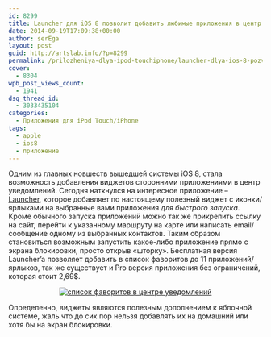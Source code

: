 ```yaml
---
id: 8299
title: Launcher для iOS 8 позволит добавить любимые приложения в центр уведомлений
date: 2014-09-19T17:09:38+00:00
author: serEga
layout: post
guid: http://artslab.info/?p=8299
permalink: /prilozheniya-dlya-ipod-touchiphone/launcher-dlya-ios-8-pozvolit-dobavit-lyubimye-prilozheniya-v-centr-uvedomlenij/
cover:
  - 8304
wpb_post_views_count:
  - 1941
dsq_thread_id:
  - 3033435104
categories:
  - Приложения для iPod Touch/iPhone
tags:
  - apple
  - ios8
  - приложение
---
```

Одним из главных новшеств вышедшей системы iOS 8, стала возможность добавления виджетов сторонними приложениями в центр уведомлений. Сегодня наткнулся на интересное приложение &#8211; [Launcher](https://itunes.apple.com/ru/app/launcher-favorites-at-your/id905099592), которое добавляет по настоящему полезный виджет с иконки/ярлыками на выбранные вами приложения _для быстрого запуска_. Кроме обычного запуска приложений можно так же прикрепить ссылку на сайт, перейти к указанному маршруту на карте или написать email/сообщение одному из выбранных контактов. Таким образом становиться возможным запустить какое-либо приложение прямо с экрана блокировки, просто открыв «шторку». Бесплатная версия Launcher’a позволяет добавить в список фаворитов до 11 приложений/ярлыков, так же существует и Pro версия приложения без ограничений, которая стоит 2,69$.

<center>
  <a href="http://googledrive.com/host/0B9lHVSSSdxdxd0hjdUdmRzY3Tjg/launcher-dlya-ios8.png"><img src="http://googledrive.com/host/0B9lHVSSSdxdxd0hjdUdmRzY3Tjg/launcher-dlya-ios8-300x225.png" alt="список фаворитов в центре уведомлений" class="aligncenter size-medium wp-image-8300" srcset="http://googledrive.com/host/0B9lHVSSSdxdxd0hjdUdmRzY3Tjg/launcher-dlya-ios8-300x225.png 300w, http://googledrive.com/host/0B9lHVSSSdxdxd0hjdUdmRzY3Tjg/launcher-dlya-ios8-1024x768.png 1024w, http://googledrive.com/host/0B9lHVSSSdxdxd0hjdUdmRzY3Tjg/launcher-dlya-ios8-900x675.png 900w" sizes="(max-width: 300px) 100vw, 300px" /></a>
</center>

Определенно, виджеты являются полезным дополнением к яблочной системе, жаль что до сих пор нельзя добавлять их на домашний или хотя бы на экран блокировки.